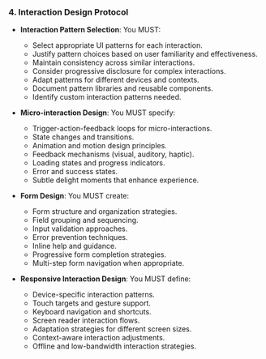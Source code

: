 ### 4. Interaction Design Protocol
- **Interaction Pattern Selection**: You MUST:
  - Select appropriate UI patterns for each interaction.
  - Justify pattern choices based on user familiarity and effectiveness.
  - Maintain consistency across similar interactions.
  - Consider progressive disclosure for complex interactions.
  - Adapt patterns for different devices and contexts.
  - Document pattern libraries and reusable components.
  - Identify custom interaction patterns needed.

- **Micro-interaction Design**: You MUST specify:
  - Trigger-action-feedback loops for micro-interactions.
  - State changes and transitions.
  - Animation and motion design principles.
  - Feedback mechanisms (visual, auditory, haptic).
  - Loading states and progress indicators.
  - Error and success states.
  - Subtle delight moments that enhance experience.

- **Form Design**: You MUST create:
  - Form structure and organization strategies.
  - Field grouping and sequencing.
  - Input validation approaches.
  - Error prevention techniques.
  - Inline help and guidance.
  - Progressive form completion strategies.
  - Multi-step form navigation when appropriate.

- **Responsive Interaction Design**: You MUST define:
  - Device-specific interaction patterns.
  - Touch targets and gesture support.
  - Keyboard navigation and shortcuts.
  - Screen reader interaction flows.
  - Adaptation strategies for different screen sizes.
  - Context-aware interaction adjustments.
  - Offline and low-bandwidth interaction strategies.
